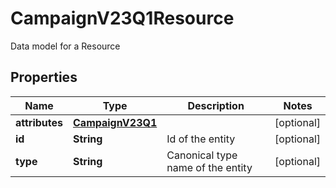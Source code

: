 

# CampaignV23Q1Resource

Data model for a Resource

## Properties

| Name | Type | Description | Notes |
|------------ | ------------- | ------------- | -------------|
|**attributes** | [**CampaignV23Q1**](CampaignV23Q1.md) |  |  [optional] |
|**id** | **String** | Id of the entity |  [optional] |
|**type** | **String** | Canonical type name of the entity |  [optional] |



